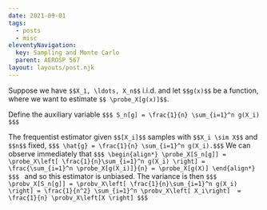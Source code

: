 ```yaml
---
date: 2021-09-01
tags:
  - posts
  - misc
eleventyNavigation:
  key: Sampling and Monte Carlo
  parent: AEROSP 567
layout: layouts/post.njk
---
```


Suppose we have `$$X_1, \ldots, X_n$$` i.i.d. and let `$$g(x)$$` be a function, where we
want to estimate `$$ \probe_X[g(x)]$$`. 

Define the auxiliary variable
`$$$
S_n[g] = \frac{1}{n} \sum_{i=1}^n g(X_i)
$$$`

The frequentist estimator given `$$[X_i]$$` samples with `$$X_i \sim X$$` and `$$n$$` fixed,
`$$$ \hat{g} = \frac{1}{n} \sum_{i=1}^n g(X_i).$$$`
We can observe immediately that
`$$$
\begin{align*}
  \probe_X[S_n[g]] = \probe_X\left[ \frac{1}{n}\sum_{i=1}^n g(X_i) \right] = \frac{\sum_{i=1}^n \probe_X[g(X_i)]}{n} = \probe_X[g(X)]
\end{align*}
$$$
`
and so this estimator is unbiased. 
The variance is then
`$$$
  \probv_X[S_n[g]] = \probv_X\left[ \frac{1}{n}\sum_{i=1}^n g(X_i) \right] = \frac{1}{n^2} \sum_{i=1}^n \probv_X\left[ X_i\right]  = \frac{1}{n} \probv_X\left[X \right]
$$$`





